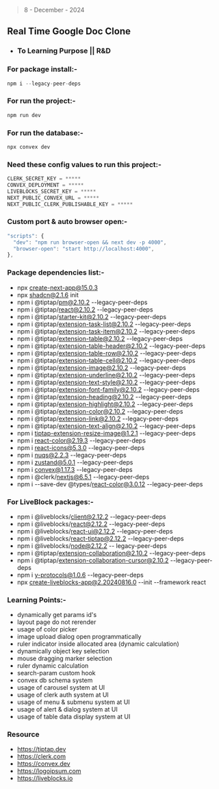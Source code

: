 > 8 - December - 2024

## Real Time Google Doc Clone

* ### To Learning Purpose || R&D

### For package install:-

```js
npm i --legacy-peer-deps
```

### For run the project:-

```js
npm run dev
```

### For run the database:-

```js
npx convex dev
```

### Need these config values to run this project:-

```js
CLERK_SECRET_KEY = *****
CONVEX_DEPLOYMENT = *****
LIVEBLOCKS_SECRET_KEY = *****
NEXT_PUBLIC_CONVEX_URL = *****
NEXT_PUBLIC_CLERK_PUBLISHABLE_KEY = *****
```

### Custom port & auto browser open:-

```js
"scripts": {
  "dev": "npm run browser-open && next dev -p 4000",
  "browser-open": "start http://localhost:4000",
},
```

### Package dependencies list:-

* npx create-next-app@15.0.3
* npx shadcn@2.1.6 init
* npm i @tiptap/pm@2.10.2 --legacy-peer-deps
* npm i @tiptap/react@2.10.2 --legacy-peer-deps
* npm i @tiptap/starter-kit@2.10.2 --legacy-peer-deps
* npm i @tiptap/extension-task-list@2.10.2 --legacy-peer-deps
* npm i @tiptap/extension-task-item@2.10.2 --legacy-peer-deps
* npm i @tiptap/extension-table@2.10.2 --legacy-peer-deps
* npm i @tiptap/extension-table-header@2.10.2 --legacy-peer-deps
* npm i @tiptap/extension-table-row@2.10.2 --legacy-peer-deps
* npm i @tiptap/extension-table-cell@2.10.2 --legacy-peer-deps
* npm i @tiptap/extension-image@2.10.2 --legacy-peer-deps
* npm i @tiptap/extension-underline@2.10.2 --legacy-peer-deps
* npm i @tiptap/extension-text-style@2.10.2 --legacy-peer-deps
* npm i @tiptap/extension-font-family@2.10.2 --legacy-peer-deps
* npm i @tiptap/extension-heading@2.10.2 --legacy-peer-deps
* npm i @tiptap/extension-highlight@2.10.2 --legacy-peer-deps
* npm i @tiptap/extension-color@2.10.2 --legacy-peer-deps
* npm i @tiptap/extension-link@2.10.2 --legacy-peer-deps
* npm i @tiptap/extension-text-align@2.10.2 --legacy-peer-deps
* npm i tiptap-extension-resize-image@1.2.1 --legacy-peer-deps
* npm i react-color@2.19.3 --legacy-peer-deps
* npm i react-icons@5.3.0 --legacy-peer-deps
* npm i nuqs@2.2.3 --legacy-peer-deps
* npm i zustand@5.0.1 --legacy-peer-deps
* npm i convex@1.17.3 --legacy-peer-deps
* npm i @clerk/nextjs@6.5.1 --legacy-peer-deps
* npm i --save-dev @types/react-color@3.0.12 --legacy-peer-deps

### For LiveBlock packages:-

* npm i @liveblocks/client@2.12.2 --legacy-peer-deps
* npm i @liveblocks/react@2.12.2 --legacy-peer-deps
* npm i @liveblocks/react-ui@2.12.2 --legacy-peer-deps
* npm i @liveblocks/react-tiptap@2.12.2 --legacy-peer-deps
* npm i @liveblocks/node@2.12.2 -- legacy-peer-deps
* npm i @tiptap/extension-collaboration@2.10.2 --legacy-peer-deps
* npm i @tiptap/extension-collaboration-cursor@2.10.2 --legacy-peer-deps
* npm i y-protocols@1.0.6 --legacy-peer-deps
* npx create-liveblocks-app@2.20240816.0 --init --framework react

### Learning Points:-

* dynamically get params id's
* layout page do not rerender
* usage of color picker
* image upload dialog open programmatically
* ruler indicator inside allocated area (dynamic calculation)
* dynamically object key selection
* mouse dragging marker selection
* ruler dynamic calculation
* search-param custom hook
* convex db schema system
* usage of carousel system at UI
* usage of clerk auth system at UI
* usage of menu & submenu system at UI
* usage of alert & dialog system at UI
* usage of table data display system at UI

### Resource

* <https://tiptap.dev>
* <https://clerk.com>
* <https://convex.dev>
* <https://logoipsum.com>
* <https://liveblocks.io>
